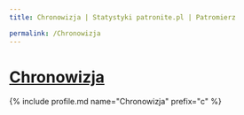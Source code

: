 ```yaml
---
title: Chronowizja | Statystyki patronite.pl | Patromierz

permalink: /Chronowizja
---
```


# [Chronowizja](https://patronite.pl/Chronowizja)

{% include profile.md name="Chronowizja" prefix="c" %}
